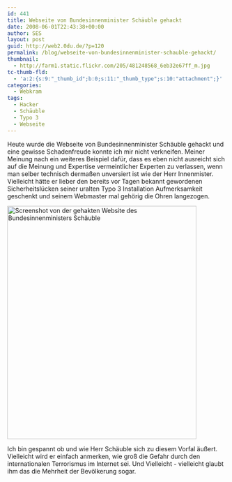 ```yaml
---
id: 441
title: Webseite von Bundesinnenminister Schäuble gehackt
date: 2008-06-01T22:43:38+00:00
author: SES
layout: post
guid: http://web2.0du.de/?p=120
permalink: /blog/webseite-von-bundesinnenminister-schauble-gehackt/
thumbnail:
  - http://farm1.static.flickr.com/205/481248568_6eb32e67ff_m.jpg
tc-thumb-fld:
  - 'a:2:{s:9:"_thumb_id";b:0;s:11:"_thumb_type";s:10:"attachment";}'
categories:
  - Webkram
tags:
  - Hacker
  - Schäuble
  - Typo 3
  - Webseite
---
```

Heute wurde die Webseite von Bundesinnenminister Schäuble gehackt und eine gewisse Schadenfreude konnte ich mir nicht verkneifen. Meiner Meinung nach ein weiteres Beispiel dafür, dass es eben nicht ausreicht sich auf die Meinung und Expertise vermeintlicher Experten zu verlassen, wenn man selber technisch dermaßen unversiert ist wie der Herr Innenmister. Vielleicht hätte er lieber den bereits vor Tagen bekannt gewordenen Sicherheitslücken seiner uralten Typo 3 Installation Aufmerksamkeit geschenkt und seinem Webmaster mal gehörig die Ohren langezogen.

<img loading="lazy" src="http://www.rocket-turtle.de/images/uploads/sonstiges/schaeuble.png" alt="Screenshot von der gehakten Website des Bundesinnenministers Schäuble" width="434" height="534" />

Ich bin gespannt ob und wie Herr Schäuble sich zu diesem Vorfal äußert. Vielleicht wird er einfach anmerken, wie groß die Gefahr durch den internationalen Terrorismus im Internet sei.
Und Vielleicht - vielleicht glaubt ihm das die Mehrheit der Bevölkerung sogar.
